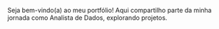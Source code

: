 

Seja bem-vindo(a) ao meu portfólio! 
Aqui compartilho parte da minha jornada como Analista de Dados, explorando projetos.

